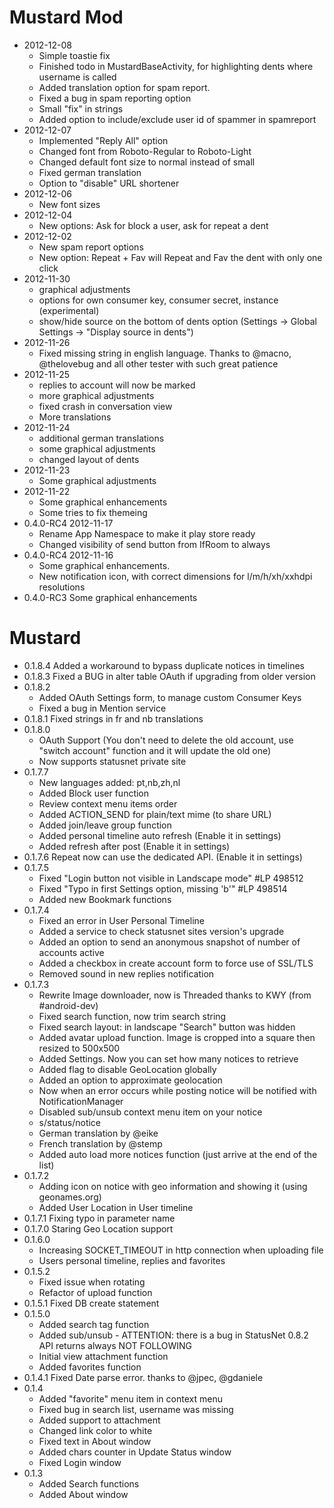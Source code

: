 # Mustard Mod #
- 2012-12-08
	* Simple toastie fix
	* Finished todo in MustardBaseActivity, for highlighting dents where username is called
	* Added translation option for spam report.
	* Fixed a bug in spam reporting option
	* Small "fix" in strings
	* Added option to include/exclude user id of spammer in spamreport
- 2012-12-07
	* Implemented "Reply All" option
	* Changed font from Roboto-Regular to Roboto-Light
	* Changed default font size to normal instead of small
	* Fixed german translation
	* Option to "disable" URL shortener
- 2012-12-06
	* New font sizes
- 2012-12-04
	* New options: Ask for block a user, ask for repeat a dent
- 2012-12-02
	* New spam report options
	* New option: Repeat + Fav will Repeat and Fav the dent with only one click
- 2012-11-30
	* graphical adjustments
	* options for own consumer key, consumer secret, instance (experimental)
	* show/hide source on the bottom of dents option 
	  (Settings -> Global Settings -> "Display source in dents")
- 2012-11-26
	* Fixed missing string in english language. Thanks to @macno, 
	  @thelovebug and all other tester with such great patience
- 2012-11-25
	* replies to account will now be marked
	* more graphical adjustments
	* fixed crash in conversation view
	* More translations
- 2012-11-24
	* additional german translations
	* some graphical adjustments
	* changed layout of dents
- 2012-11-23
	* Some graphical adjustments
- 2012-11-22
	* Some graphical enhancements
	* Some tries to fix themeing
- 0.4.0-RC4 2012-11-17
	* Rename App Namespace to make it play store ready
	* Changed visibility of send button from IfRoom to always
- 0.4.0-RC4 2012-11-16
	* Some graphical enhancements. 
	* New notification icon, with correct dimensions for l/m/h/xh/xxhdpi resolutions
- 0.4.0-RC3 Some graphical enhancements


# Mustard #

 * 0.1.8.4 Added a workaround to bypass duplicate notices in timelines
 * 0.1.8.3 Fixed a BUG in alter table OAuth if upgrading from older version
 * 0.1.8.2
   * Added OAuth Settings form, to manage custom Consumer Keys
   * Fixed a bug in Mention service
 * 0.1.8.1 Fixed strings in fr and nb translations
 * 0.1.8.0
   * OAuth Support
       (You don't need to delete the old account, use "switch account" function and it will update the old one)
   * Now supports statusnet private site
 * 0.1.7.7
    * New languages added: pt,nb,zh,nl
    * Added Block user function
    * Review context menu items order
    * Added ACTION_SEND for plain/text mime (to share URL)
    * Added join/leave group function
    * Added personal timeline auto refresh (Enable it in settings)
    * Added refresh after post (Enable it in settings)
 * 0.1.7.6 Repeat now can use the dedicated API. (Enable it in settings)
 * 0.1.7.5
    * Fixed "Login button not visible in Landscape mode" #LP 498512
    * Fixed "Typo in first Settings option, missing 'b'" #LP 498514
    * Added new Bookmark functions
 * 0.1.7.4
    * Fixed an error in User Personal Timeline
    * Added a service to check statusnet sites version's upgrade 
    * Added an option to send an anonymous snapshot of number of accounts active
    * Added a checkbox in create account form to force use of SSL/TLS
    * Removed sound in new replies notification
 * 0.1.7.3
    * Rewrite Image downloader, now is Threaded thanks to KWY (from #android-dev)
    * Fixed search function, now trim search string
    * Fixed search layout: in landscape "Search" button was hidden
    * Added avatar upload function. Image is cropped into a square then resized to 500x500
    * Added Settings. Now you can set how many notices to retrieve
    * Added flag to disable GeoLocation globally
    * Added an option to approximate geolocation 
    * Now when an error occurs while posting notice will be notified with NotificationManager
    * Disabled sub/unsub context menu item on your notice
    * s/status/notice
    * German translation by @eike
    * French translation by @stemp
    * Added auto load more notices function (just arrive at the end of the list)
 * 0.1.7.2
    * Adding icon on notice with geo information and showing it (using geonames.org)
    * Added User Location in User timeline
 * 0.1.7.1 Fixing typo in parameter name
 * 0.1.7.0 Staring Geo Location support
 * 0.1.6.0
    * Increasing SOCKET_TIMEOUT in http connection when uploading file
    * Users personal timeline, replies and favorites 
 * 0.1.5.2
    * Fixed issue when rotating
    * Refactor of upload function 
 * 0.1.5.1 Fixed DB create statement
 * 0.1.5.0
    * Added search tag function
    * Added sub/unsub - ATTENTION: there is a bug in StatusNet 0.8.2 API returns always NOT FOLLOWING 
    * Initial view attachment function
    * Added favorites function
 * 0.1.4.1 Fixed Date parse error. thanks to @jpec, @gdaniele
 * 0.1.4
	* Added "favorite" menu item in context menu
	* Fixed bug in search list, username was missing
	* Added support to attachment
	* Changed link color to white
	* Fixed text in About window
	* Added chars counter in Update Status window
	* Fixed Login window
 * 0.1.3
	* Added Search functions
	* Added About window
